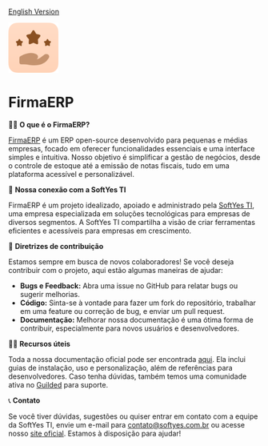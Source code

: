 [English Version](https://github.com/FirmaERP/.github/blob/main/profile/README.md)

<img width="100" height="100" src="readme/icon.png" alt="app logo">

# FirmaERP

🙋‍♀️ **O que é o FirmaERP?**

[FirmaERP](https://firmaerp.softyes.com.br) é um ERP open-source desenvolvido para pequenas e médias empresas, focado em oferecer funcionalidades essenciais e uma interface simples e intuitiva. Nosso objetivo é simplificar a gestão de negócios, desde o controle de estoque até a emissão de notas fiscais, tudo em uma plataforma acessível e personalizável.

🌟 **Nossa conexão com a SoftYes TI**

FirmaERP é um projeto idealizado, apoiado e administrado pela [SoftYes TI](https://softyes.com.br), uma empresa especializada em soluções tecnológicas para empresas de diversos segmentos. A SoftYes TI compartilha a visão de criar ferramentas eficientes e acessíveis para empresas em crescimento.

🌈 **Diretrizes de contribuição**

Estamos sempre em busca de novos colaboradores! Se você deseja contribuir com o projeto, aqui estão algumas maneiras de ajudar:

- **Bugs e Feedback:** Abra uma issue no GitHub para relatar bugs ou sugerir melhorias.
- **Código:** Sinta-se à vontade para fazer um fork do repositório, trabalhar em uma feature ou correção de bug, e enviar um pull request.
- **Documentação:** Melhorar nossa documentação é uma ótima forma de contribuir, especialmente para novos usuários e desenvolvedores.

👩‍💻 **Recursos úteis**

Toda a nossa documentação oficial pode ser encontrada [aqui](https://firmaerp.softyes.com.br/docs). Ela inclui guias de instalação, uso e personalização, além de referências para desenvolvedores. Caso tenha dúvidas, também temos uma comunidade ativa no [Guilded](https://www.guilded.gg/softyesti) para suporte.

📞 **Contato**

Se você tiver dúvidas, sugestões ou quiser entrar em contato com a equipe da SoftYes TI, envie um e-mail para [contato@softyes.com.br](mailto:contato@softyes.com.br?subject=FirmaERP) ou acesse nosso [site oficial](https://softyes.com.br). Estamos à disposição para ajudar!
